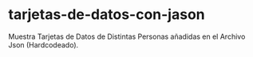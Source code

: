 # tarjetas-de-datos-con-jason
Muestra Tarjetas de Datos de Distintas Personas añadidas en el Archivo Json (Hardcodeado).
